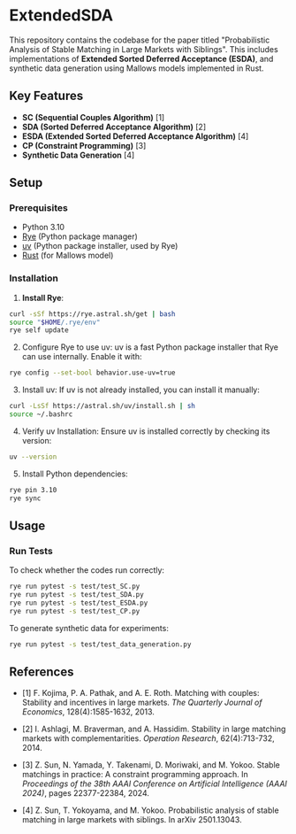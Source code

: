 # ExtendedSDA

This repository contains the codebase for the paper titled "Probabilistic Analysis of Stable Matching in Large Markets with Siblings". This includes implementations of **Extended Sorted Deferred Acceptance (ESDA)**, and synthetic data generation using Mallows models implemented in Rust.

## Key Features
- **SC (Sequential Couples Algorithm)** [1]
- **SDA (Sorted Deferred Acceptance Algorithm)** [2]
- **ESDA (Extended Sorted Deferred Acceptance Algorithm)** [4]
- **CP (Constraint Programming)** [3]
- **Synthetic Data Generation** [4]


## Setup

### Prerequisites
- Python 3.10
- [Rye](https://rye.astral.sh/) (Python package manager)
- [uv](https://github.com/astral-sh/uv) (Python package installer, used by Rye)
- [Rust](https://www.rust-lang.org/) (for Mallows model)

### Installation

1. **Install Rye**:
```bash
curl -sSf https://rye.astral.sh/get | bash 
source "$HOME/.rye/env"
rye self update
```
2. Configure Rye to use uv:
uv is a fast Python package installer that Rye can use internally. Enable it with:
```bash
rye config --set-bool behavior.use-uv=true
```
3. Install uv:
If uv is not already installed, you can install it manually:
```bash
curl -LsSf https://astral.sh/uv/install.sh | sh
source ~/.bashrc 
```
4. Verify uv Installation:
Ensure uv is installed correctly by checking its version:
```bash
uv --version
```
5. Install Python dependencies:
```bash
rye pin 3.10
rye sync
```


## Usage
### Run Tests
To check whether the codes run correctly:
```bash
rye run pytest -s test/test_SC.py
rye run pytest -s test/test_SDA.py
rye run pytest -s test/test_ESDA.py
rye run pytest -s test/test_CP.py
```

To generate synthetic data for experiments:
```bash
rye run pytest -s test/test_data_generation.py 
```


## References

- [1] F. Kojima, P. A. Pathak, and A. E. Roth. Matching with couples: Stability and incentives in large markets. *The Quarterly Journal of Economics*, 128(4):1585-1632, 2013.

- [2] I. Ashlagi, M. Braverman, and A. Hassidim. Stability in large matching markets with complementarities. *Operation
Research*, 62(4):713-732, 2014.

- [3] Z. Sun, N. Yamada, Y. Takenami, D. Moriwaki, and M. Yokoo. Stable matchings in practice: A constraint programming approach. In *Proceedings of the 38th AAAI Conference on Artificial Intelligence (AAAI 2024)*, pages 22377-22384, 2024.

- [4] Z. Sun, T. Yokoyama, and M. Yokoo. Probabilistic analysis of stable matching in large markets with siblings. In arXiv 2501.13043.